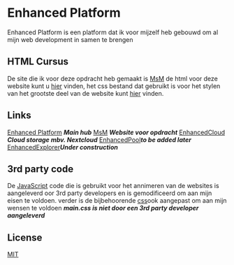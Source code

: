 # Enhanced Platform

Enhanced Platform is een platform dat ik voor mijzelf heb gebouwd om al mijn web development in samen te brengen 

## HTML Cursus

De site die ik voor deze opdracht heb gemaakt is [MsM](https://msm.enhancedplatform.xyz) de html voor deze website kunt u [hier](https://github.com/YellowFeveRs/EnhancedPlatform/tree/master/msm/index.html) vinden,
het css bestand dat gebruikt is voor het stylen van het grootste deel van de website kunt [hier](https://github.com/YellowFeveRs/EnhancedPlatform/tree/master/assets/css/main.css) vinden.



## Links
[Enhanced Platform](https://enhancedplatform.xyz) ***Main hub***
[MsM](https://msm.enhancedplatform.xyz) ***Website voor opdracht***
[EnhancedCloud](https://enhancedcloud.xyz) ***Cloud storage mbv. Nextcloud***
[EnhancedPool](https://enhancedpool.xyz)***to be added later***
[EnhancedExplorer](pool.enhancedpool.xyz)***Under construction***


## 3rd party code
De [JavaScript](https://github.com/YellowFeveRs/EnhancedPlatform/tree/master/msm/assets/js) code die is gebruikt voor het annimeren van de websites is aangeleverd oor 3rd party developers
en is gemodificeerd om aan mijn eisen te voldoen. 
verder is de bijbehoorende [css](https://github.com/YellowFeveRs/EnhancedPlatform/tree/master/msm/assets/css)ook aangepast om aan mijn wensen te voldoen 
***main.css is niet door een 3rd party developer aangeleverd***
## License
[MIT](https://github.com/YellowFeveRs/EnhancedPlatform/LICENSE)
